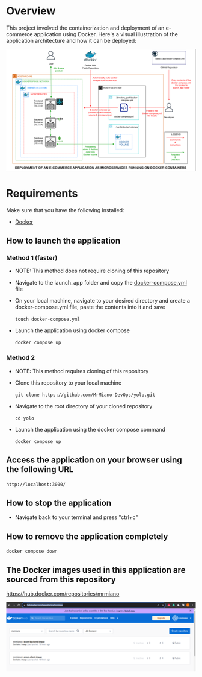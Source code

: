 # Overview
This project involved the containerization and deployment of an e-commerce application using Docker.
Here's a visual illustration of the application architecture and how it can be deployed:

![Diagram](E-Comm_Architecture.png)

# Requirements
Make sure that you have the following installed:
- [Docker](https://docs.docker.com/engine/install/) 

## How to launch the application 
### Method 1 (faster)
- NOTE: This method does not require cloning of this repository

- Navigate to the launch_app folder and copy the [docker-compose.yml](https://github.com/MrMiano-DevOps/yolo/blob/master/launch_app/docker-compose.yml) file

- On your local machine, navigate to your desired directory and create
  a docker-compose.yml file, paste the contents into it and save

  `touch docker-compose.yml`

- Launch the application using docker compose

  `docker compose up`

### Method 2
- NOTE: This method requires cloning of this repository

- Clone this repository to your local machine

  `git clone https://github.com/MrMiano-DevOps/yolo.git`

- Navigate to the root directory of your cloned repository

  `cd yolo`

- Launch the application using the docker compose command

  `docker compose up`

## Access the application on your browser using the following URL
 `http://localhost:3000/`

## How to stop the application
- Navigate back to your terminal and press "ctrl+c" 

## How to remove the application completely
 `docker compose down`

## The Docker images used in this application are sourced from this repository

https://hub.docker.com/repositories/mrmiano

![Diagram](DockerHub_Screenshot.png)
